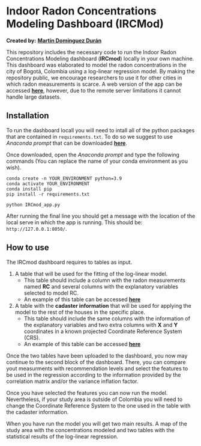 # Indoor Radon Concentrations Modeling Dashboard (IRCMod)

**Created by:** [**Martín Domínguez Durán**](www.martindominguezduran.com)

This repository includes the necessary code to run the Indoor Radon Concentrations Modeling dashboard (**IRCmod**) locally in your own machine. This dashboard was elaborated to model the radon concentrations in the city of Bogotá, Colombia using a log-linear regression model. By making the repository public, we encourage researchers to use it for other cities in which radon measurements is scarce. A web version of the app can be accessed [**here**](http:/ircmodelingdashboard.eu.pythonanywhere.com), however, due to the remote server limitations it cannot handle large datasets.

## Installation
To run the dashboard locall you will need to intall all of the python packages that are contained in `requirements.txt`. To do so we suggest to use *Anaconda prompt* that can be downloaded [**here**](https://www.anaconda.com/download).

Once downloaded, open the *Anaconda prompt* and type the following commands (You can replace the name of your conda environment as you wish).


    conda create -n YOUR_ENVIRONMENT python=3.9
    conda activate YOUR_ENVIRONMENT
    conda install pip
    pip install -r requirements.txt
    
    python IRCmod_app.py
   
After running the final line you should get a message with the location of the local serve in which the app is running. This should be: `http://127.0.0.1:8050/`.

## How to use

The IRCmod dashboard requires to tables as input.

1. A table that will be used for the fitting of the log-linear model.
    * This table should include a column with the radon measurements named **RC** and several columns with the explanatory variables selected to model RC.
    * An example of this table can be accessed [**here**](https://github.com/mdominguezd/RnSurvey_Bogota_DataAnalysis/blob/main/Dataset%20for%20fitting/Processed_DataFrame.csv)
2. A table with the **cadaster information** that will be used for applying the model to the rest of the houses in the specific place.
    * This table should include the same columns with the information of the explanatory variables and two extra columns with **X** and **Y** coordinates in a known projected Coordinate Reference System (CRS).
    * An example of this table can be accessed [**here**](https://github.com/mdominguezd/RnSurvey_Bogota_DataAnalysis/blob/main/Dataset%20for%20regression/Houses_for_Rn_estimation_processed_3116.txt)
    
Once the two tables have been uploaded to the dashboard, you now may continue to the second block of the dashboard. There, you can compare yout measurments with recommendation levels and select the features to be used in the regression according to the information provided by the correlation matrix and/or the variance inflation factor.

Once you have selected the features you can now run the model. Nevertheless, if your study area is outside of Colombia you will need to change the Coordinate Reference System to the one used in the table with the cadaster information.

When you have run the model you will get two main results. A map of the study area with the concentrations modeled and two tables with the statistical results of the log-linear regression.




